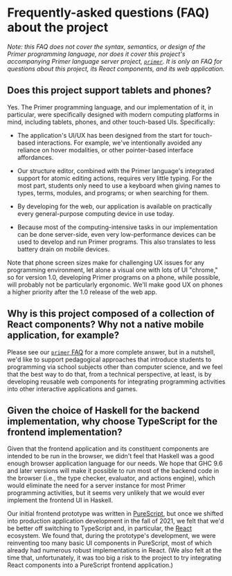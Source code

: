 # Frequently-asked questions (FAQ) about the project

*Note: this FAQ does not cover the syntax, semantics, or design of the
Primer programming language, nor does it cover this project's
accompanying Primer language server project,
[`primer`](https://github.com/hackworthltd/primer/blob/main/docs/project-faq.md).
It is only an FAQ for questions about this project, its React
components, and its web application.*

## Does this project support tablets and phones?

Yes. The Primer programming language, and our implementation of it, in
particular, were specifically designed with modern computing platforms
in mind, including tablets, phones, and other touch-based UIs.
Specifically:

* The application's UI/UX has been designed from the start for
  touch-based interactions. For example, we've intentionally avoided
  any reliance on hover modalities, or other pointer-based interface
  affordances.

* Our structure editor, combined with the Primer language's integrated
  support for atomic editing actions, requires very little typing. For
  the most part, students only need to use a keyboard when giving
  names to types, terms, modules, and programs; or when searching for
  them.

* By developing for the web, our application is available on
  practically every general-purpose computing device in use today.

* Because most of the computing-intensive tasks in our implementation
  can be done server-side, even very low-performance devices can be
  used to develop and run Primer programs. This also translates to
  less battery drain on mobile devices.

Note that phone screen sizes make for challenging UX issues for any
programming environment, let alone a visual one with lots of UI
"chrome," so for version 1.0, developing Primer programs on a phone,
while possible, will probably not be particularly ergonomic. We'll
make good UX on phones a higher priority after the 1.0 release of the
web app.

## Why is this project composed of a collection of React components? Why not a native mobile application, for example?

Please see our [`primer`
FAQ](https://github.com/hackworthltd/primer/blob/main/docs/project-faq.md#why-this-design-why-not-just-a-standard-compiler-or-interpreter)
for a more complete answer, but in a nutshell, we'd like to support
pedagogical approaches that introduce students to programming via
school subjects other than computer science, and we feel that the best
way to do that, from a technical perspective, at least, is by
developing reusable web components for integrating programming
activities into other interactive applications and games.

## Given the choice of Haskell for the backend implementation, why choose TypeScript for the frontend implementation?

Given that the frontend application and its constituent components are
intended to be run in the browser, we didn't feel that Haskell was a
good enough browser application language for our needs. We hope that
GHC 9.6 and later versions will make it possible to run most of the
backend code in the browser (i.e., the type checker, evaluator, and
actions engine), which would eliminate the need for a server instance
for most Primer programming activities, but it seems very unlikely
that we would ever implement the frontend UI in Haskell.

Our initial frontend prototype was written in
[PureScript](https://www.purescript.org), but once we shifted into
production application development in the fall of 2021, we felt that
we'd be better off switching to TypeScript and, in particular, the
[React](https://react.dev) ecosystem. We found that, during the
prototype's development, we were reinventing too many basic UI
components in PureScript, most of which already had numerous robust
implementations in React. (We also felt at the time that,
unfortunately, it was too big a risk to the project to try integrating
React components into a PureScript frontend application.)
